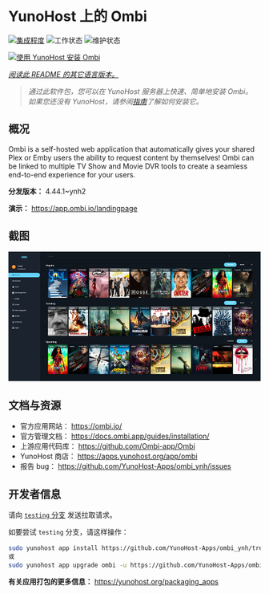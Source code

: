 <!--
注意：此 README 由 <https://github.com/YunoHost/apps/tree/master/tools/readme_generator> 自动生成
请勿手动编辑。
-->

# YunoHost 上的 Ombi

[![集成程度](https://dash.yunohost.org/integration/ombi.svg)](https://ci-apps.yunohost.org/ci/apps/ombi/) ![工作状态](https://ci-apps.yunohost.org/ci/badges/ombi.status.svg) ![维护状态](https://ci-apps.yunohost.org/ci/badges/ombi.maintain.svg)

[![使用 YunoHost 安装 Ombi](https://install-app.yunohost.org/install-with-yunohost.svg)](https://install-app.yunohost.org/?app=ombi)

*[阅读此 README 的其它语言版本。](./ALL_README.md)*

> *通过此软件包，您可以在 YunoHost 服务器上快速、简单地安装 Ombi。*  
> *如果您还没有 YunoHost，请参阅[指南](https://yunohost.org/install)了解如何安装它。*

## 概况

Ombi is a self-hosted web application that automatically gives your shared Plex or Emby users the ability to request content by themselves! Ombi can be linked to multiple TV Show and Movie DVR tools to create a seamless end-to-end experience for your users.


**分发版本：** 4.44.1~ynh2

**演示：** <https://app.ombi.io/landingpage>

## 截图

![Ombi 的截图](./doc/screenshots/screenshot.jpg)

## 文档与资源

- 官方应用网站： <https://ombi.io/>
- 官方管理文档： <https://docs.ombi.app/guides/installation/>
- 上游应用代码库： <https://github.com/Ombi-app/Ombi>
- YunoHost 商店： <https://apps.yunohost.org/app/ombi>
- 报告 bug： <https://github.com/YunoHost-Apps/ombi_ynh/issues>

## 开发者信息

请向 [`testing` 分支](https://github.com/YunoHost-Apps/ombi_ynh/tree/testing) 发送拉取请求。

如要尝试 `testing` 分支，请这样操作：

```bash
sudo yunohost app install https://github.com/YunoHost-Apps/ombi_ynh/tree/testing --debug
或
sudo yunohost app upgrade ombi -u https://github.com/YunoHost-Apps/ombi_ynh/tree/testing --debug
```

**有关应用打包的更多信息：** <https://yunohost.org/packaging_apps>
